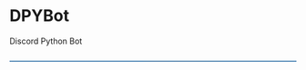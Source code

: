 # DPYBot
Discord Python Bot
<!-- Divider Color #3776ab -->
![Divider 1](src/assets/docs/dividers2.png)

